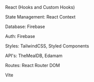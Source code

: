 React (Hooks and Custom Hooks)

State Management: React Context

Database: Firebase

Auth: Firebase

Styles: TailwindCSS, Styled Components

API's: TheMealDB, Edamam

Routes: React Router DOM

Vite
